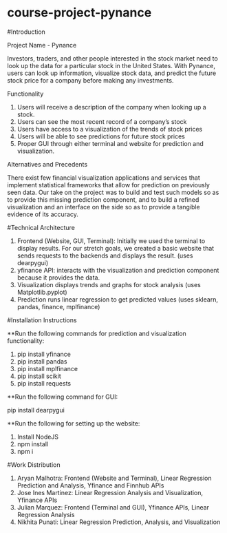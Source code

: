 ﻿# course-project-pynance

#Introduction

Project Name - Pynance 

Investors, traders, and other people interested in the stock market need to look up the data for a particular stock in the United States. With Pynance, users can look up information, visualize stock data, and predict the future stock price for a company before making any investments.

Functionality

1) Users will receive a description of the company when looking up a stock.
2) Users can see the most recent record of a company’s stock
3) Users have access to a visualization of the trends of stock prices
4) Users will be able to see predictions for future stock prices
5) Proper GUI through either terminal and website for prediction and visualization.

Alternatives and Precedents

There exist few financial visualization applications and services that implement statistical frameworks that allow for prediction on previously seen data. Our take on the project was to build and test such models so as to provide this missing prediction component, and to build a refined visualization and an interface on the side so as to provide a tangible evidence of its accuracy.

#Technical Architecture

1) Frontend (Website, GUI, Terminal): Initially we used the terminal to display results. For our stretch goals, we created a basic website that sends requests to the backends and displays the result. (uses dearpygui)
2) yfinance API: interacts with the visualization and prediction component because it provides the data.
3) Visualization displays trends and graphs for stock analysis (uses Matplotlib.pyplot)
4) Prediction runs linear regression to get predicted values (uses sklearn, pandas, finance, mplfinance)


#Installation Instructions

**Run the following commands for prediction and visualization functionality:

1) pip install yfinance
2) pip install pandas
3) pip install mplfinance
4) pip install scikit
5) pip install requests

**Run the following command for GUI:

pip install dearpygui

**Run the following for setting up the website:

1) Install NodeJS
2) npm install
3) npm i

#Work Distribution
  
1) Aryan Malhotra: Frontend (Website and Terminal), Linear Regression Prediction and Analysis, Yfinance and Finnhub APIs
2) Jose Ines Martinez: Linear Regression Analysis and Visualization, Yfinance APIs
3) Julian Marquez: Frontend (Terminal and GUI), Yfinance APIs, Linear Regression Analysis
4) Nikhita Punati: Linear Regression Prediction, Analysis, and Visualization
